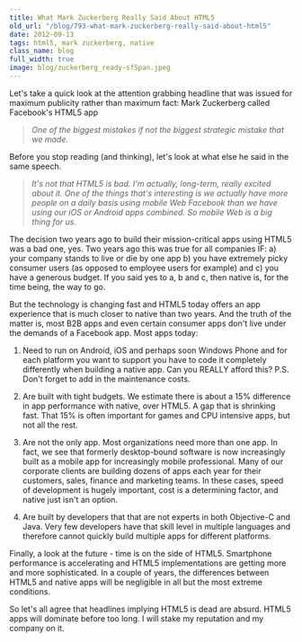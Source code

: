 ```yaml
---
title: What Mark Zuckerberg Really Said About HTML5
old_url: "/blog/793-what-mark-zuckerberg-really-said-about-html5"
date: 2012-09-13
tags: html5, mark zuckerberg, native
class_name: blog
full_width: true
image: blog/zuckerberg_ready-sfSpan.jpeg
---
```


Let's take a quick look at the attention grabbing headline that was issued for maximum publicity rather than maximum fact: Mark Zuckerberg called Facebook's HTML5 app 

>*One of the biggest mistakes if not the biggest strategic mistake that we made.*

Before you stop reading (and thinking), let's look at what else he said in the same speech.
 
>*It's not that HTML5 is bad. I'm actually, long-term, really excited about it. One of the things that's interesting is we actually have more people on a daily basis using mobile Web Facebook than we have using our iOS or Android apps combined. So mobile Web is a big thing for us.*
 
The decision two years ago to build their mission-critical apps using HTML5 was a bad one, yes. Two years ago this was true for all companies IF:  a) your company stands to live or die by one app b) you have extremely picky consumer users (as opposed to employee users for example) and c) you have a generous budget. If you said yes to a, b and c,  then native is, for the time being, the way to go. 
 
But the technology is changing fast and HTML5 today offers an app experience that is much closer to native than two years. And the truth of the matter is, most B2B apps and even certain consumer apps don't live under the demands of a Facebook app. Most apps today:
 
1. Need to run on Android, iOS and perhaps soon Windows Phone and for each platform you want to support you have to code it completely differently when building a native app. Can you REALLY afford this? P.S. Don't forget to add in the maintenance costs.
 
2. Are built with tight budgets. We estimate there is about a 15% difference in app performance with native, over HTML5. A gap that is shrinking fast. That 15% is often important for games and CPU intensive apps, but not all the rest.
 
3. Are not the only app. Most organizations need more than one app. In fact, we see that formerly desktop-bound software is now increasingly built as a mobile app for increasingly mobile professional. Many of our corporate clients are building dozens of apps each year for their customers, sales, finance and marketing teams. In these cases, speed of development is hugely important, cost is a determining factor, and native just isn't an option.
 
4. Are built by developers that that are not experts in both Objective-C and Java. Very few developers have that skill level in multiple languages and therefore cannot quickly build multiple apps for different platforms.
 
Finally, a look at the future - time is on the side of HTML5. Smartphone performance is accelerating and HTML5 implementations are getting more and more sophisticated. In a couple of years, the differences between HTML5 and native apps will be negligible in all but the most extreme conditions. 
 
So let's all agree that headlines implying HTML5 is dead are absurd. HTML5 apps will dominate before too long. I will stake my reputation and my company on it.
 